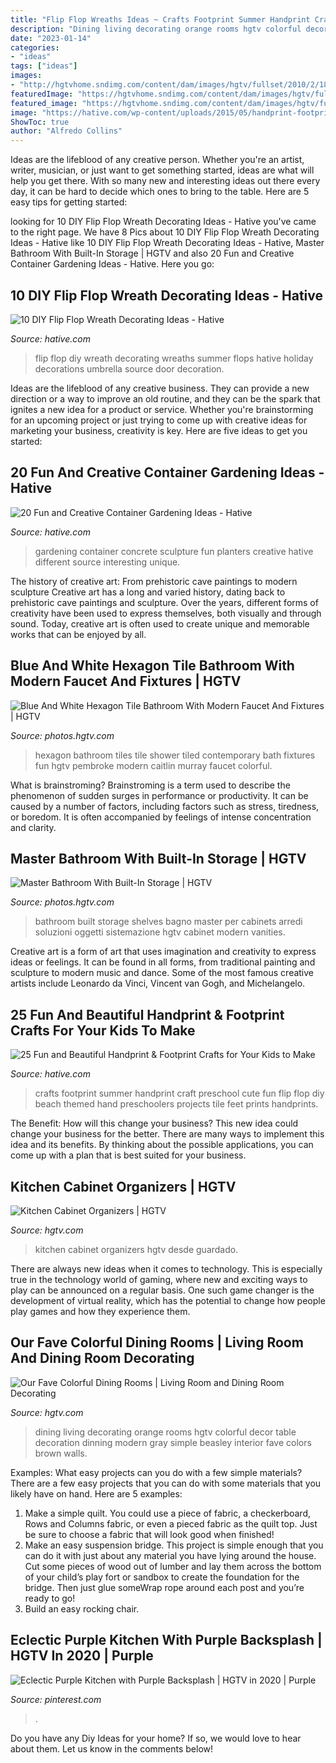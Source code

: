 ```yaml
---
title: "Flip Flop Wreaths Ideas ~ Crafts Footprint Summer Handprint Craft Preschool Cute Fun Flip Flop Diy Beach Themed Hand Preschoolers Projects Tile Feet Prints Handprints"
description: "Dining living decorating orange rooms hgtv colorful decor table decoration dinning modern gray simple beasley interior fave colors brown walls"
date: "2023-01-14"
categories:
- "ideas"
tags: ["ideas"]
images:
- "http://hgtvhome.sndimg.com/content/dam/images/hgtv/fullset/2010/2/18/0/DP_beasley-orange-white-dining-room_s3x4.jpg.rend.hgtvcom.616.822.jpeg"
featuredImage: "https://hgtvhome.sndimg.com/content/dam/images/hgtv/fullset/2017/7/28/0/IO_Sicora_Minikahda_4.jpg.rend.hgtvcom.616.924.suffix/1501248668755.jpeg"
featured_image: "https://hgtvhome.sndimg.com/content/dam/images/hgtv/fullset/2017/7/28/0/IO_Sicora_Minikahda_4.jpg.rend.hgtvcom.616.924.suffix/1501248668755.jpeg"
image: "https://hative.com/wp-content/uploads/2015/05/handprint-footprint-crafts/3-handprint-footprint-crafts.jpg"
ShowToc: true
author: "Alfredo Collins"
---
```



Ideas are the lifeblood of any creative person. Whether you're an artist, writer, musician, or just want to get something started, ideas are what will help you get there. With so many new and interesting ideas out there every day, it can be hard to decide which ones to bring to the table. Here are 5 easy tips for getting started: 

	

		
looking for 10 DIY Flip Flop Wreath Decorating Ideas - Hative you've came to the right page. We have 8 Pics about 10 DIY Flip Flop Wreath Decorating Ideas - Hative like 10 DIY Flip Flop Wreath Decorating Ideas - Hative, Master Bathroom With Built-In Storage | HGTV and also 20 Fun and Creative Container Gardening Ideas - Hative. Here you go:
		
    
## 10 DIY Flip Flop Wreath Decorating Ideas - Hative

<img loading=lazy src="http://hative.com/wp-content/uploads/2015/02/flip-flop-wreath-ideas/2-diy-flip-flop-wreath-decorating-ideas.jpg" onerror="this.onerror=null;this.src='https://tse3.mm.bing.net/th?id=OIP.u5O0eJTHQ7osPSnFg2iCxwHaHa&amp;pid=15.1';" alt="10 DIY Flip Flop Wreath Decorating Ideas - Hative">

_Source: hative.com_

>flip flop diy wreath decorating wreaths summer flops hative holiday decorations umbrella source door decoration. 

	

Ideas are the lifeblood of any creative business. They can provide a new direction or a way to improve an old routine, and they can be the spark that ignites a new idea for a product or service. Whether you're brainstorming for an upcoming project or just trying to come up with creative ideas for marketing your business, creativity is key. Here are five ideas to get you started: 
    
## 20 Fun And Creative Container Gardening Ideas - Hative

<img loading=lazy src="https://hative.com/wp-content/uploads/2014/11/container-gardening-ideas/9-concrete-sculpture-gardening.jpg" onerror="this.onerror=null;this.src='https://tse2.mm.bing.net/th?id=OIP.cbD5ktlbGPAkDhat5Q9BvAHaIc&amp;pid=15.1';" alt="20 Fun and Creative Container Gardening Ideas - Hative">

_Source: hative.com_

>gardening container concrete sculpture fun planters creative hative different source interesting unique. 

	

The history of creative art: From prehistoric cave paintings to modern sculpture
Creative art has a long and varied history, dating back to prehistoric cave paintings and sculpture. Over the years, different forms of creativity have been used to express themselves, both visually and through sound. Today, creative art is often used to create unique and memorable works that can be enjoyed by all.

    
## Blue And White Hexagon Tile Bathroom With Modern Faucet And Fixtures | HGTV

<img loading=lazy src="https://hgtvhome.sndimg.com/content/dam/images/hgtv/fullset/2018/5/1/5/IO_Caitlin-Murray_Hayama_24.jpg.rend.hgtvcom.616.924.suffix/1525191251328.jpeg" onerror="this.onerror=null;this.src='https://tse3.mm.bing.net/th?id=OIP.5qmIa7DIazcbdT00GovShgHaLH&amp;pid=15.1';" alt="Blue And White Hexagon Tile Bathroom With Modern Faucet And Fixtures | HGTV">

_Source: photos.hgtv.com_

>hexagon bathroom tiles tile shower tiled contemporary bath fixtures fun hgtv pembroke modern caitlin murray faucet colorful. 

	

What is brainstroming?
Brainstroming is a term used to describe the phenomenon of sudden surges in performance or productivity. It can be caused by a number of factors, including factors such as stress, tiredness, or boredom. It is often accompanied by feelings of intense concentration and clarity.

    
## Master Bathroom With Built-In Storage | HGTV

<img loading=lazy src="https://hgtvhome.sndimg.com/content/dam/images/hgtv/fullset/2017/8/29/0/IO_Regan-Baker-Design_Mountain-View-Revival_18.jpg.rend.hgtvcom.616.924.suffix/1504019082517.jpeg" onerror="this.onerror=null;this.src='https://tse2.mm.bing.net/th?id=OIP.TsvtLjC6ZSlhBVuMWBI7bwHaLH&amp;pid=15.1';" alt="Master Bathroom With Built-In Storage | HGTV">

_Source: photos.hgtv.com_

>bathroom built storage shelves bagno master per cabinets arredi soluzioni oggetti sistemazione hgtv cabinet modern vanities. 

	

Creative art is a form of art that uses imagination and creativity to express ideas or feelings. It can be found in all forms, from traditional painting and sculpture to modern music and dance. Some of the most famous creative artists include Leonardo da Vinci, Vincent van Gogh, and Michelangelo.

    
## 25 Fun And Beautiful Handprint &amp; Footprint Crafts For Your Kids To Make

<img loading=lazy src="https://hative.com/wp-content/uploads/2015/05/handprint-footprint-crafts/3-handprint-footprint-crafts.jpg" onerror="this.onerror=null;this.src='https://tse1.mm.bing.net/th?id=OIP.fp9aekqUSk4KU5xuhZ-kQgHaHk&amp;pid=15.1';" alt="25 Fun and Beautiful Handprint &amp; Footprint Crafts for Your Kids to Make">

_Source: hative.com_

>crafts footprint summer handprint craft preschool cute fun flip flop diy beach themed hand preschoolers projects tile feet prints handprints. 

	

The Benefit: How will this change your business?
This new idea could change your business for the better. There are many ways to implement this idea and its benefits. By thinking about the possible applications, you can come up with a plan that is best suited for your business.

    
## Kitchen Cabinet Organizers | HGTV

<img loading=lazy src="https://hgtvhome.sndimg.com/content/dam/images/hgtv/fullset/2017/7/28/0/IO_Sicora_Minikahda_4.jpg.rend.hgtvcom.616.924.suffix/1501248668755.jpeg" onerror="this.onerror=null;this.src='https://tse1.mm.bing.net/th?id=OIP.krNf-Fp8Mj-9cgGtvgi6JQHaLH&amp;pid=15.1';" alt="Kitchen Cabinet Organizers | HGTV">

_Source: hgtv.com_

>kitchen cabinet organizers hgtv desde guardado. 

	

There are always new ideas when it comes to technology. This is especially true in the technology world of gaming, where new and exciting ways to play can be announced on a regular basis. One such game changer is the development of virtual reality, which has the potential to change how people play games and how they experience them.

    
## Our Fave Colorful Dining Rooms | Living Room And Dining Room Decorating

<img loading=lazy src="http://hgtvhome.sndimg.com/content/dam/images/hgtv/fullset/2010/2/18/0/DP_beasley-orange-white-dining-room_s3x4.jpg.rend.hgtvcom.616.822.jpeg" onerror="this.onerror=null;this.src='https://tse4.mm.bing.net/th?id=OIP.47VX7u_oXQBFglWvSXno-gHaJ4&amp;pid=15.1';" alt="Our Fave Colorful Dining Rooms | Living Room and Dining Room Decorating">

_Source: hgtv.com_

>dining living decorating orange rooms hgtv colorful decor table decoration dinning modern gray simple beasley interior fave colors brown walls. 

	

Examples: What easy projects can you do with a few simple materials?
There are a few easy projects that you can do with some materials that you likely have on hand. Here are 5 examples:
1. Make a simple quilt. You could use a piece of fabric, a checkerboard, Rows and Columns fabric, or even a pieced fabric as the quilt top. Just be sure to choose a fabric that will look good when finished! 
2. Make an easy suspension bridge. This project is simple enough that you can do it with just about any material you have lying around the house. Cut some pieces of wood out of lumber and lay them across the bottom of your child’s play fort or sandbox to create the foundation for the bridge. Then just glue someWrap rope around each post and you’re ready to go! 
3. Build an easy rocking chair.

    
## Eclectic Purple Kitchen With Purple Backsplash | HGTV In 2020 | Purple

<img loading=lazy src="https://i.pinimg.com/736x/99/c9/e9/99c9e958539f07a668abdf6e5359eb2d.jpg" onerror="this.onerror=null;this.src='https://tse2.mm.bing.net/th?id=OIP.SDQme-C_mpBfEXmiLXOWFAHaHa&amp;pid=15.1';" alt="Eclectic Purple Kitchen with Purple Backsplash | HGTV in 2020 | Purple">

_Source: pinterest.com_

>. 

	

Do you have any Diy Ideas for your home? If so, we would love to hear about them. Let us know in the comments below!

